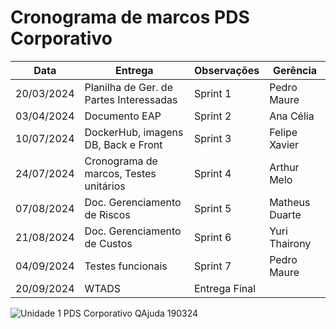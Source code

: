 # Cronograma de marcos PDS Corporativo

| Data        | Entrega                                      | Observações                       | Gerência       |
|-------------|----------------------------------------------|-----------------------------------|----------------|
| 20/03/2024  | Planilha de Ger. de Partes Interessadas      | Sprint 1                          | Pedro Maure    |
| 03/04/2024  | Documento EAP                                | Sprint 2                          | Ana Célia      |
| 10/07/2024  | DockerHub, imagens DB, Back e Front          | Sprint 3                          | Felipe Xavier  |
| 24/07/2024  | Cronograma de marcos, Testes unitários       | Sprint 4                          | Arthur Melo    |
| 07/08/2024  | Doc. Gerenciamento de Riscos                 | Sprint 5                          | Matheus Duarte |
| 21/08/2024  | Doc. Gerenciamento de Custos                 | Sprint 6                          | Yuri Thairony  |
| 04/09/2024  | Testes funcionais                            | Sprint 7                          | Pedro Maure    |
| 20/09/2024  | WTADS                                        | Entrega Final                     |                |

![Unidade 1 PDS Corporativo QAjuda 190324](https://github.com/user-attachments/assets/d18c5c97-bf34-42ab-8d53-9ca3297e1362)
